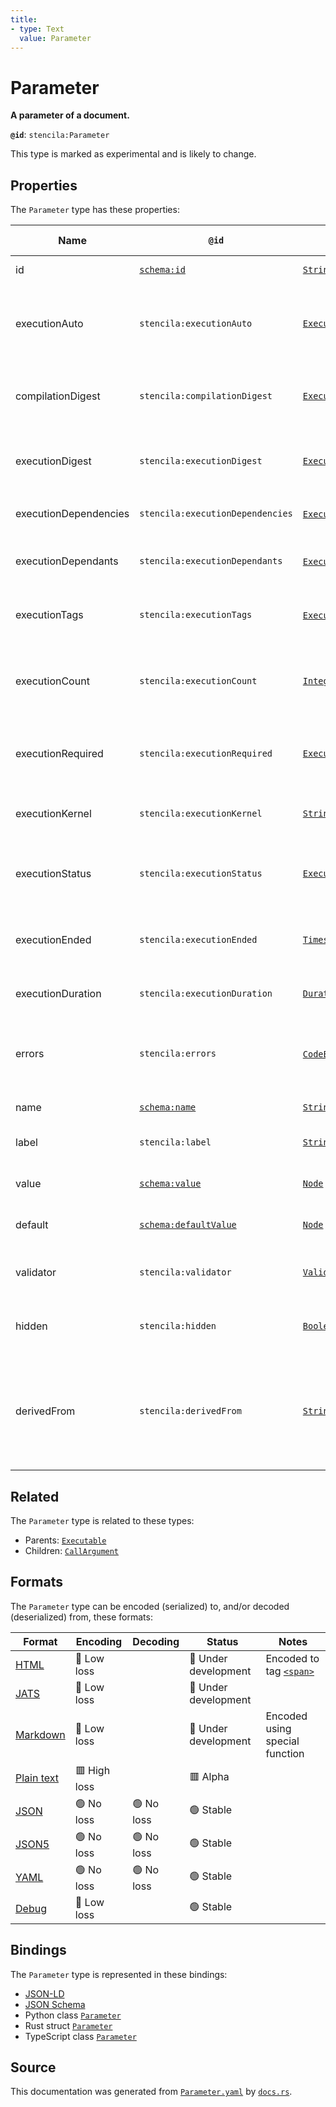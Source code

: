 ```yaml
---
title:
- type: Text
  value: Parameter
---
```


# Parameter

**A parameter of a document.**

**`@id`**: `stencila:Parameter`

This type is marked as experimental and is likely to change.

## Properties

The `Parameter` type has these properties:

| Name                  | `@id`                                                    | Type                                                                                           | Description                                                                                            | Inherited from                                                             |
| --------------------- | -------------------------------------------------------- | ---------------------------------------------------------------------------------------------- | ------------------------------------------------------------------------------------------------------ | -------------------------------------------------------------------------- |
| id                    | [`schema:id`](https://schema.org/id)                     | [`String`](https://stencila.dev/docs/reference/schema/data/string)                             | The identifier for this item                                                                           | [`Entity`](https://stencila.dev/docs/reference/schema/other/entity)        |
| executionAuto         | `stencila:executionAuto`                                 | [`ExecutionAuto`](https://stencila.dev/docs/reference/schema/flow/execution-auto)              | Under which circumstances the code should be automatically executed.                                   | [`Executable`](https://stencila.dev/docs/reference/schema/flow/executable) |
| compilationDigest     | `stencila:compilationDigest`                             | [`ExecutionDigest`](https://stencila.dev/docs/reference/schema/flow/execution-digest)          | A digest of the content, semantics and dependencies of the node.                                       | [`Executable`](https://stencila.dev/docs/reference/schema/flow/executable) |
| executionDigest       | `stencila:executionDigest`                               | [`ExecutionDigest`](https://stencila.dev/docs/reference/schema/flow/execution-digest)          | The `compileDigest` of the node when it was last executed.                                             | [`Executable`](https://stencila.dev/docs/reference/schema/flow/executable) |
| executionDependencies | `stencila:executionDependencies`                         | [`ExecutionDependency`](https://stencila.dev/docs/reference/schema/flow/execution-dependency)* | The upstream dependencies of this node.                                                                | [`Executable`](https://stencila.dev/docs/reference/schema/flow/executable) |
| executionDependants   | `stencila:executionDependants`                           | [`ExecutionDependant`](https://stencila.dev/docs/reference/schema/flow/execution-dependant)*   | The downstream dependants of this node.                                                                | [`Executable`](https://stencila.dev/docs/reference/schema/flow/executable) |
| executionTags         | `stencila:executionTags`                                 | [`ExecutionTag`](https://stencila.dev/docs/reference/schema/flow/execution-tag)*               | Tags in the code which affect its execution                                                            | [`Executable`](https://stencila.dev/docs/reference/schema/flow/executable) |
| executionCount        | `stencila:executionCount`                                | [`Integer`](https://stencila.dev/docs/reference/schema/data/integer)                           | A count of the number of times that the node has been executed.                                        | [`Executable`](https://stencila.dev/docs/reference/schema/flow/executable) |
| executionRequired     | `stencila:executionRequired`                             | [`ExecutionRequired`](https://stencila.dev/docs/reference/schema/flow/execution-required)      | Whether, and why, the code requires execution or re-execution.                                         | [`Executable`](https://stencila.dev/docs/reference/schema/flow/executable) |
| executionKernel       | `stencila:executionKernel`                               | [`String`](https://stencila.dev/docs/reference/schema/data/string)                             | The id of the kernel that the node was last executed in.                                               | [`Executable`](https://stencila.dev/docs/reference/schema/flow/executable) |
| executionStatus       | `stencila:executionStatus`                               | [`ExecutionStatus`](https://stencila.dev/docs/reference/schema/flow/execution-status)          | Status of the most recent, including any current, execution.                                           | [`Executable`](https://stencila.dev/docs/reference/schema/flow/executable) |
| executionEnded        | `stencila:executionEnded`                                | [`Timestamp`](https://stencila.dev/docs/reference/schema/data/timestamp)                       | The timestamp when the last execution ended.                                                           | [`Executable`](https://stencila.dev/docs/reference/schema/flow/executable) |
| executionDuration     | `stencila:executionDuration`                             | [`Duration`](https://stencila.dev/docs/reference/schema/data/duration)                         | Duration of the last execution.                                                                        | [`Executable`](https://stencila.dev/docs/reference/schema/flow/executable) |
| errors                | `stencila:errors`                                        | [`CodeError`](https://stencila.dev/docs/reference/schema/code/code-error)*                     | Errors when compiling (e.g. syntax errors) or executing the node.                                      | [`Executable`](https://stencila.dev/docs/reference/schema/flow/executable) |
| name                  | [`schema:name`](https://schema.org/name)                 | [`String`](https://stencila.dev/docs/reference/schema/data/string)                             | The name of the parameter.                                                                             | [`Parameter`](https://stencila.dev/docs/reference/schema/flow/parameter)   |
| label                 | `stencila:label`                                         | [`String`](https://stencila.dev/docs/reference/schema/data/string)                             | A short label for the parameter.                                                                       | [`Parameter`](https://stencila.dev/docs/reference/schema/flow/parameter)   |
| value                 | [`schema:value`](https://schema.org/value)               | [`Node`](https://stencila.dev/docs/reference/schema/other/node)                                | The current value of the parameter.                                                                    | [`Parameter`](https://stencila.dev/docs/reference/schema/flow/parameter)   |
| default               | [`schema:defaultValue`](https://schema.org/defaultValue) | [`Node`](https://stencila.dev/docs/reference/schema/other/node)                                | The default value of the parameter.                                                                    | [`Parameter`](https://stencila.dev/docs/reference/schema/flow/parameter)   |
| validator             | `stencila:validator`                                     | [`Validator`](https://stencila.dev/docs/reference/schema/data/validator)                       | The validator that the value is validated against.                                                     | [`Parameter`](https://stencila.dev/docs/reference/schema/flow/parameter)   |
| hidden                | `stencila:hidden`                                        | [`Boolean`](https://stencila.dev/docs/reference/schema/data/boolean)                           | Whether the parameter should be hidden.                                                                | [`Parameter`](https://stencila.dev/docs/reference/schema/flow/parameter)   |
| derivedFrom           | `stencila:derivedFrom`                                   | [`String`](https://stencila.dev/docs/reference/schema/data/string)                             | The dotted path to the object (e.g. a database table column) that the parameter should be derived from | [`Parameter`](https://stencila.dev/docs/reference/schema/flow/parameter)   |

## Related

The `Parameter` type is related to these types:

- Parents: [`Executable`](https://stencila.dev/docs/reference/schema/flow/executable)
- Children: [`CallArgument`](https://stencila.dev/docs/reference/schema/flow/call-argument)

## Formats

The `Parameter` type can be encoded (serialized) to, and/or decoded (deserialized) from, these formats:

| Format                                                           | Encoding       | Decoding     | Status                 | Notes                                                                                     |
| ---------------------------------------------------------------- | -------------- | ------------ | ---------------------- | ----------------------------------------------------------------------------------------- |
| [HTML](https://stencila.dev/docs/reference/formats/{name})       | 🔷 Low loss     |              | 🚧 Under development    | Encoded to tag [`<span>`](https://developer.mozilla.org/en-US/docs/Web/HTML/Element/span) |
| [JATS](https://stencila.dev/docs/reference/formats/{name})       | 🔷 Low loss     |              | 🚧 Under development    |                                                                                           |
| [Markdown](https://stencila.dev/docs/reference/formats/{name})   | 🔷 Low loss     |              | 🚧 Under development    | Encoded using special function                                                            |
| [Plain text](https://stencila.dev/docs/reference/formats/{name}) | 🟥 High loss    |              | 🟥 Alpha                |                                                                                           |
| [JSON](https://stencila.dev/docs/reference/formats/{name})       | 🟢 No loss      | 🟢 No loss    | 🟢 Stable               |                                                                                           |
| [JSON5](https://stencila.dev/docs/reference/formats/{name})      | 🟢 No loss      | 🟢 No loss    | 🟢 Stable               |                                                                                           |
| [YAML](https://stencila.dev/docs/reference/formats/{name})       | 🟢 No loss      | 🟢 No loss    | 🟢 Stable               |                                                                                           |
| [Debug](https://stencila.dev/docs/reference/formats/{name})      | 🔷 Low loss     |              | 🟢 Stable               |                                                                                           |

## Bindings

The `Parameter` type is represented in these bindings:

- [JSON-LD](https://stencila.dev/Parameter.jsonld)
- [JSON Schema](https://stencila.dev/Parameter.schema.json)
- Python class [`Parameter`](https://github.com/stencila/stencila/blob/main/python/stencila/types/parameter.py)
- Rust struct [`Parameter`](https://github.com/stencila/stencila/blob/main/rust/schema/src/types/parameter.rs)
- TypeScript class [`Parameter`](https://github.com/stencila/stencila/blob/main/typescript/src/types/Parameter.ts)

## Source

This documentation was generated from [`Parameter.yaml`](https://github.com/stencila/stencila/blob/main/schema/Parameter.yaml) by [`docs.rs`](https://github.com/stencila/stencila/blob/main/rust/schema-gen/src/docs.rs).